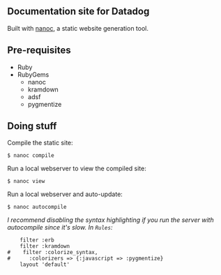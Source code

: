 ## Documentation site for Datadog

Built with [nanoc](http://nanoc.stoneship.org/), a static website generation tool.

## Pre-requisites

 * Ruby
 * RubyGems
   * nanoc
   * kramdown
   * adsf
   * pygmentize

## Doing stuff

Compile the static site:

```
$ nanoc compile
```

Run a local webserver to view the compiled site:

```
$ nanoc view
```

Run a local webserver and auto-update:

```
$ nanoc autocompile
```

*I recommend disabling the syntax highlighting if you run the server with autocompile since it's slow. In `Rules`:*

```
    filter :erb
    filter :kramdown
#    filter :colorize_syntax,
#      :colorizers => {:javascript => :pygmentize}
    layout 'default'
```
